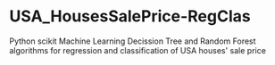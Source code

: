# USA_HousesSalePrice-RegClas
Python scikit Machine Learning Decission Tree and Random Forest algorithms for regression and classification of USA houses' sale price
